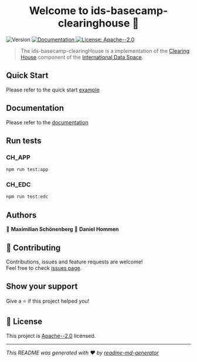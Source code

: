 <h1 align="center">Welcome to ids-basecamp-clearinghouse 👋</h1>
<p>
  <img alt="Version" src="https://img.shields.io/badge/version-1.0.0-blue.svg?cacheSeconds=2592000" />
  <a href="https://truzzt.github.io/ids-basecamp-clearinghouse/" target="_blank">
    <img alt="Documentation" src="https://img.shields.io/badge/documentation-yes-brightgreen.svg" />
  </a>
  <a href="https://github.com/truzzt/ids-basecamp-clearinghouse/blob/development/LICENSE" target="_blank">
    <img alt="License: Apache--2.0" src="https://img.shields.io/badge/License-Apache--2.0-yellow.svg" />
  </a>
</p>

> The ids-basecamp-clearingHouse is a implementation of the [Clearing House](https://github.com/International-Data-Spaces-Association/IDS-RAM_4_0/blob/main/documentation/3_Layers_of_the_Reference_Architecture_Model/3_5_System_Layer/3_5_5_Clearing_House.md) component of the [International Data Space](https://internationaldataspaces.org/).

## Quick Start
Please refer to the quick start [example]()

## Documentation
Please refer to the [documentation](https://truzzt.github.io/ids-basecamp-clearinghouse/)

## Run tests

### CH_APP
```sh
npm run test:app
```

### CH_EDC
```sh
npm run test:edc
```

## Authors

👤 **Maximilian Schönenberg**
👤 **Daniel Hommen**


## 🤝 Contributing

Contributions, issues and feature requests are welcome!<br />Feel free to check [issues page](https://github.com/truzzt/ids-basecamp-clearinghouse/issues). 

## Show your support

Give a ⭐️ if this project helped you!

## 📝 License

This project is [Apache--2.0](https://github.com/truzzt/ids-basecamp-clearinghouse/blob/development/LICENSE) licensed.

***
_This README was generated with ❤️ by [readme-md-generator](https://github.com/kefranabg/readme-md-generator)_
